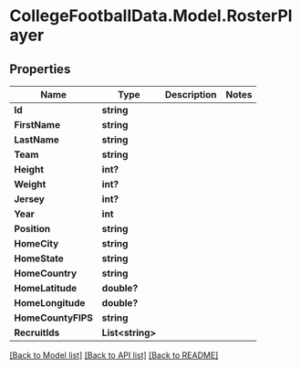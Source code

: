 # CollegeFootballData.Model.RosterPlayer

## Properties

Name | Type | Description | Notes
------------ | ------------- | ------------- | -------------
**Id** | **string** |  | 
**FirstName** | **string** |  | 
**LastName** | **string** |  | 
**Team** | **string** |  | 
**Height** | **int?** |  | 
**Weight** | **int?** |  | 
**Jersey** | **int?** |  | 
**Year** | **int** |  | 
**Position** | **string** |  | 
**HomeCity** | **string** |  | 
**HomeState** | **string** |  | 
**HomeCountry** | **string** |  | 
**HomeLatitude** | **double?** |  | 
**HomeLongitude** | **double?** |  | 
**HomeCountyFIPS** | **string** |  | 
**RecruitIds** | **List&lt;string&gt;** |  | 

[[Back to Model list]](../README.md#documentation-for-models) [[Back to API list]](../README.md#documentation-for-api-endpoints) [[Back to README]](../README.md)

